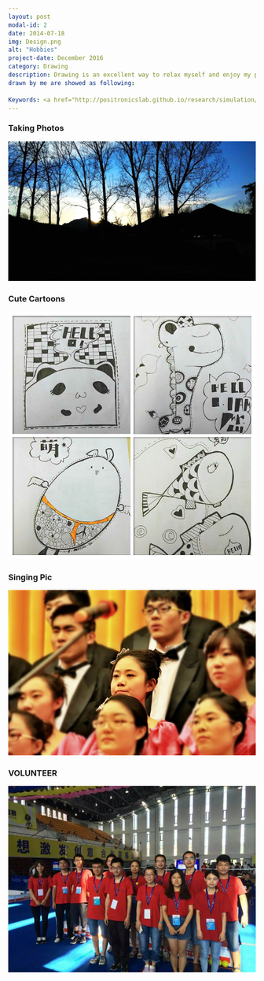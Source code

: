 ```yaml
---
layout: post
modal-id: 2
date: 2014-07-18
img: Design.png
alt: "Hobbies"
project-date: December 2016
category: Drawing
description: Drawing is an excellent way to relax myself and enjoy my personal life! Some pictures
drawn by me are showed as following:

Keywords: <a href="http://positronicslab.github.io/research/simulation/">Jimi</a>, <a href="http://positronicslab.github.io/research/locomotion/">Illustor</a>
---
```


### Taking Photos
![taking-photo](img/Sunset-campus.jpg)

### Cute Cartoons
![cartoons](img/Pop.jpg)

### Singing Pic
![Singing](img/sing.jpg)

### VOLUNTEER
![volunteer](img/volunteer.jpg)
